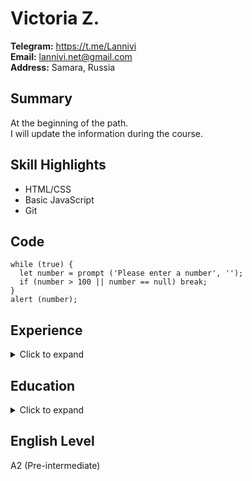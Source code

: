 # Victoria Z.

**Telegram:** https://t.me/Lannivi  
**Email:** lannivi.net@gmail.com  
**Address:** Samara, Russia

## Summary

At the beginning of the path.  
I will update the information during the course.

## Skill Highlights

- HTML/CSS
- Basic JavaScript
- Git

## Code

```lang-js
while (true) {
  let number = prompt ('Please enter a number', '');
  if (number > 100 || number == null) break;
}
alert (number);
```

## Experience

<details>
  <summary>Click to expand</summary>
  <blockquote><i>at the development stage</i></blockquote>
</details>

## Education

<details>
  <summary>Click to expand</summary>
  <blockquote><i>at the development stage</i></blockquote>
</details>

## English Level

A2 (Pre-intermediate)
